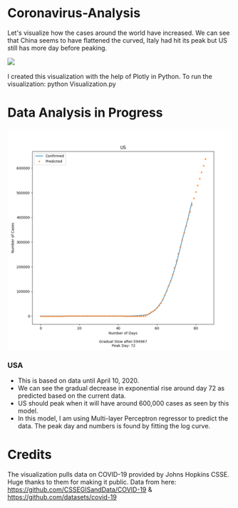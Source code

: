 # Coronavirus-Analysis

Let's visualize how the cases around the world have increased. We can see that China seems to have flattened the curved, Italy had hit its peak 
but US still has more day before peaking. 

![](vis.gif)

I created this visualization with the help of Plotly in Python.
To run the visualization: python Visualization.py

# Data Analysis in Progress


![](US.png) 
### USA
* This is based on data until April 10, 2020.
* We can see the gradual decrease in exponential rise around day 72 as predicted based on the current data.
* US should peak when it will have around 600,000 cases as seen by this model. 
* In this model, I am using Multi-layer Perceptron regressor to predict the data. The peak day and numbers is found by fitting the log curve.

# Credits

The visualization pulls data on COVID-19 provided by Johns Hopkins CSSE. Huge thanks to them for making it public. 
Data from here: https://github.com/CSSEGISandData/COVID-19 & https://github.com/datasets/covid-19
